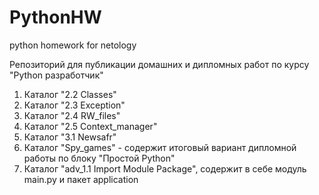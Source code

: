 # PythonHW
python homework for netology

Репозиторий для публикации домашних и дипломных работ по курсу "Python разработчик"

1. Каталог "2.2 Classes"
1. Каталог "2.3 Exception"
1. Каталог "2.4 RW_files"
1. Каталог "2.5 Context_manager"
1. Каталог "3.1 Newsafr"
1. Каталог "Spy_games" - содержит итоговый вариант дипломной работы по блоку "Простой Python"
1. Каталог "adv_1.1 Import Module Package", содержит в себе модуль main.py и пакет application
